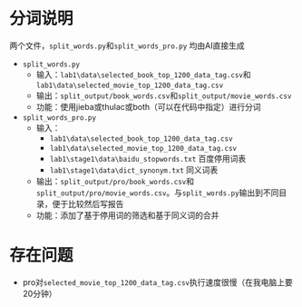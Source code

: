 # 分词说明
两个文件，`split_words.py`和`split_words_pro.py`
均由AI直接生成

- `split_words.py`
  - 输入：`lab1\data\selected_book_top_1200_data_tag.csv`和`lab1\data\selected_movie_top_1200_data_tag.csv`
  - 输出：`split_output/book_words.csv`和`split_output/movie_words.csv`
  - 功能：使用jieba或thulac或both（可以在代码中指定）进行分词
- `split_words_pro.py`
  - 输入：
    - `lab1\data\selected_book_top_1200_data_tag.csv`
    - `lab1\data\selected_movie_top_1200_data_tag.csv`
    - `lab1\stage1\data\baidu_stopwords.txt` 百度停用词表
    - `lab1\stage1\data\dict_synonym.txt` 同义词表
  - 输出：`split_output/pro/book_words.csv`和`split_output/pro/movie_words.csv`。与`split_words.py`输出到不同目录，便于比较然后写报告
  - 功能：添加了基于停用词的筛选和基于同义词的合并

# 存在问题
  - pro对`selected_movie_top_1200_data_tag.csv`执行速度很慢（在我电脑上要20分钟）